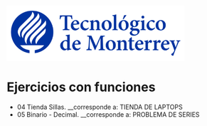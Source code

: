 ![Tec de Monterrey](images/logotecmty.png)
# Ejercicios con funciones


- 04 Tienda Sillas.     __corresponde a: TIENDA DE LAPTOPS
- 05 Binario - Decimal. __corresponde a: PROBLEMA DE SERIES


